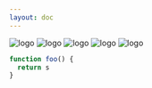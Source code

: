 ```yaml
---
layout: doc
---
```

![logo](/logo.png)
![logo](/logo.png)
![logo](/logo.png)
![logo](/logo.png)
![logo](/logo.png)



```javascript
function foo() {
  return s
}
```